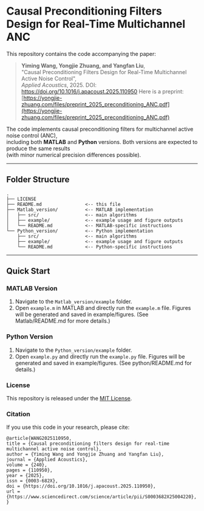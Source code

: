 # Causal Preconditioning Filters Design for Real-Time Multichannel ANC

This repository contains the code accompanying the paper:

> **Yiming Wang, Yongjie Zhuang, and Yangfan Liu**,  
> "Causal Preconditioning Filters Design for Real-Time Multichannel Active Noise Control",  
> *Applied Acoustics*, 2025.
> DOI: https://doi.org/10.1016/j.apacoust.2025.110950
> Here is a preprint:
> [https://yongjie-zhuang.com/files/preprint_2025_preconditioning_ANC.pdf](https://yongjie-zhuang.com/files/preprint_2025_preconditioning_ANC.pdf)

The code implements causal preconditioning filters for multichannel active noise control (ANC),  
including both **MATLAB** and **Python** versions. Both versions are expected to produce the same results  
(with minor numerical precision differences possible).

---

## Folder Structure
```text
.
├── LICENSE
├── README.md                <-- this file
├── Matlab_version/          <-- MATLAB implementation
│   ├── src/                 <-- main algorithms
│   ├── example/             <-- example usage and figure outputs
│   └── README.md            <-- MATLAB-specific instructions
└── Python_version/          <-- Python implementation
    ├── src/                 <-- main algorithms
    ├── example/             <-- example usage and figure outputs
    └── README.md            <-- Python-specific instructions
```

---

## Quick Start

### MATLAB Version
1. Navigate to the `Matlab_version/example` folder.
2. Open `example.m` in MATLAB and directly run the `example.m` file.
Figures will be generated and saved in example/figures.
(See Matlab/README.md for more details.)

### Python Version
1. Navigate to the `Python_version/example` folder.
2. Open `example.py` and directly run the `example.py` file.
Figures will be generated and saved in example/figures.
(See python/README.md for details.)

### License
This repository is released under the [MIT License](LICENSE).

### Citation
If you use this code in your research, please cite:

```text
@article{WANG2025110950,
title = {Causal preconditioning filters design for real-time multichannel active noise control},
author = {Yiming Wang and Yongjie Zhuang and Yangfan Liu},
journal = {Applied Acoustics},
volume = {240},
pages = {110950},
year = {2025},
issn = {0003-682X},
doi = {https://doi.org/10.1016/j.apacoust.2025.110950},
url = {https://www.sciencedirect.com/science/article/pii/S0003682X25004220},
}
```
